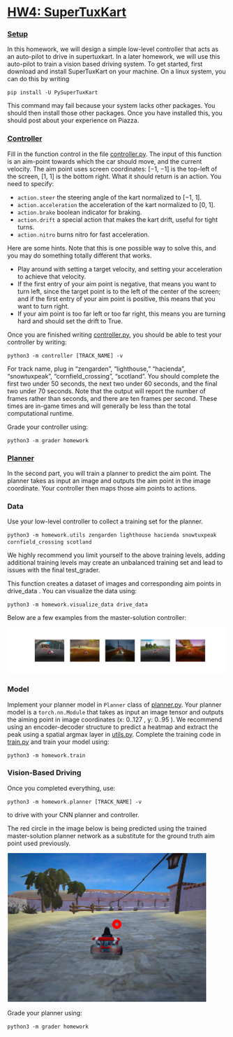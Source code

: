 # <ins>HW4: SuperTuxKart</ins>

### <ins>Setup</ins>
In this homework, we will design a simple low-level controller that acts as an auto-pilot to 
drive in supertuxkart. In a later homework, we will use this auto-pilot to train a vision 
based driving system. To get started, first download and install SuperTuxKart on your 
machine. On a linux system, you can do this by writing

    pip install -U PySuperTuxKart

This command may fail because your system lacks other packages. You should then install 
those other packages. Once you have installed this, you should post about your experience on 
Piazza.

### <ins>Controller</ins>
Fill in the function control in the file [controller.py](homework/controller.py). The input of this function is an 
aim-point towards which the car should move, and the current velocity. The aim point uses 
screen coordinates: [−1, −1] is the top-left of the screen, [1, 1] is the bottom right.
What it should return is an action. You need to specify:
* `action.steer` the steering angle of the kart normalized to [−1, 1].
* `action.acceleration` the acceleration of the kart normalized to [0, 1].
* `action.brake` boolean indicator for braking.
* `action.drift` a special action that makes the kart drift, useful for tight turns.
* `action.nitro` burns nitro for fast acceleration.

Here are some hints. Note that this is one possible way to solve this, and you may do something totally different that works.
* Play around with setting a target velocity, and setting your acceleration to achieve that velocity.
* If the first entry of your aim point is negative, that means you want to turn left, since the target point is to the left of the center of the screen; and if the first entry of your aim point is positive, this means that you want to turn right.
* If your aim point is too far left or too far right, this means you are turning hard and should set the drift to True.

Once you are finished writing [controller.py](code/homework/controller.py), you should be able to test
your controller by writing:

    python3 -m controller [TRACK_NAME] -v

For track name, plug in “zengarden”, “lighthouse,” “hacienda”, 
“snowtuxpeak”, “cornfield_crossing”, “scotland”. You should complete the 
first two under 50 seconds, the next two under 60 seconds, and the final 
two under 70 seconds. Note that the output will report the 
number of frames rather than seconds, and there are ten frames per 
second. These times are in-game times and will generally be less than 
the total computational runtime.

Grade your controller using:

    python3 -m grader homework

### <ins>Planner</ins>
In the second part, you will train a planner to predict the aim point. 
The planner takes as input an image and outputs the aim point in the 
image coordinate. Your controller then maps those aim points to actions.

### Data
Use your low-level controller to collect a training set for the planner.

    python3 -m homework.utils zengarden lighthouse hacienda snowtuxpeak cornfield_crossing scotland

We highly recommend you limit yourself to the above training levels, 
adding additional training levels may create an unbalanced training set 
and lead to issues with the final test_grader.

This function creates a dataset of images and corresponding aim points 
in drive_data . You can visualize the data using:

    python3 -m homework.visualize_data drive_data

Below are a few examples from the master-solution controller:

![Screenshot](pictures/Sample_Data.png)

### Model
Implement your planner model in `Planner` class of [planner.py](homework/planner.py). Your planner model is a `torch.nn.Module` that takes as input an image tensor and outputs the aiming point in image coordinates (x: 0..127 , y: 0..95 ). We recommend using an encoder-decoder structure to predict a heatmap and extract the peak using a spatial argmax layer in [utils.py](homework/utils.py). Complete the training code in [train.py](homework/train) and train your model using: 

    python3 -m homework.train

### Vision-Based Driving
Once you completed everything, use:

    python3 -m homework.planner [TRACK_NAME] -v

to drive with your CNN planner and controller.

The red circle in the image below is being predicted using the trained master-solution planner network as a substitute for the ground truth aim point used previously.

![Screenshot](pictures/red_circle.png)


Grade your planner using:

    python3 -m grader homework

